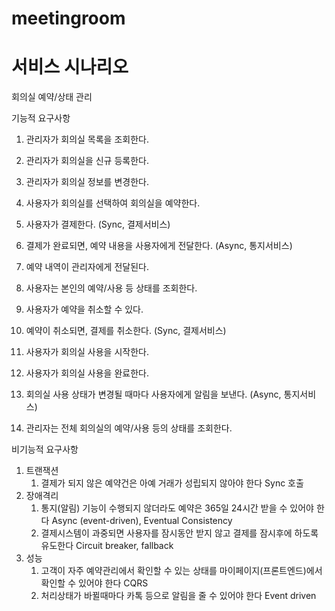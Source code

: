 # meetingroom




# 서비스 시나리오

회의실 예약/상태 관리

기능적 요구사항
1. 관리자가 회의실 목록을 조회한다.
1. 관리자가 회의실을 신규 등록한다.
1. 관리자가 회의실 정보를 변경한다.

1. 사용자가 회의실를 선택하여 회의실을 예약한다.
1. 사용자가 결제한다. (Sync, 결제서비스)
1. 결제가 완료되면, 예약 내용을 사용자에게 전달한다. (Async, 통지서비스)
1. 예약 내역이 관리자에게 전달된다.

1. 사용자는 본인의 예약/사용 등 상태를 조회한다.
1. 사용자가 예약을 취소할 수 있다.
1. 예약이 취소되면, 결제를 취소한다. (Sync, 결제서비스)

1. 사용자가 회의실 사용을 시작한다.
1. 사용자가 회의실 사용을 완료한다.
1. 회의실 사용 상태가 변경될 때마다 사용자에게 알림을 보낸다. (Async, 통지서비스)
1. 관리자는 전체 회의실의 예약/사용 등의 상태를 조회한다.

비기능적 요구사항
1. 트랜잭션
    1. 결제가 되지 않은 예약건은 아예 거래가 성립되지 않아야 한다  Sync 호출 
1. 장애격리
    1. 통지(알림) 기능이 수행되지 않더라도 예약은 365일 24시간 받을 수 있어야 한다  Async (event-driven), Eventual Consistency
    1. 결제시스템이 과중되면 사용자를 잠시동안 받지 않고 결제를 잠시후에 하도록 유도한다  Circuit breaker, fallback
1. 성능
    1. 고객이 자주 예약관리에서 확인할 수 있는 상태를 마이페이지(프론트엔드)에서 확인할 수 있어야 한다  CQRS
    1. 처리상태가 바뀔때마다 카톡 등으로 알림을 줄 수 있어야 한다  Event driven

